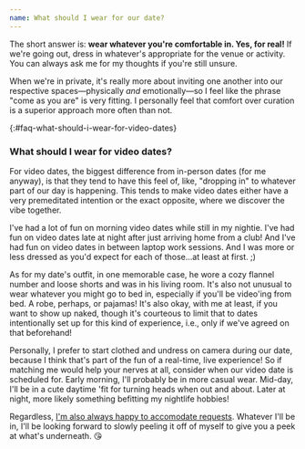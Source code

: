 ```yaml
---
name: What should I wear for our date?
---
```


The short answer is: **wear whatever you're comfortable in. Yes, for real!** If we're going out, dress in whatever's appropriate for the venue or activity. You can always ask me for my thoughts if you're still unsure.

When we're in private, it's really more about inviting one another into our respective spaces&mdash;physically *and* emotionally&mdash;so I feel like the phrase "come as you are" is very fitting. I personally feel that comfort over curation is a superior approach more often than not.

{:#faq-what-should-i-wear-for-video-dates}
### What should I wear for video dates?

For video dates, the biggest difference from in-person dates (for me anyway), is that they tend to have this feel of, like, "dropping in" to whatever part of our day is happening. This tends to make video dates either have a very premeditated intention or the exact opposite, where we discover the vibe together.

I've had a lot of fun on morning video dates while still in my nightie. I've had fun on video dates late at night after just arriving home from a club! And I've had fun on video dates in between laptop work sessions. And I was more or less dressed as you'd expect for each of those&hellip;at least at first. ;)

As for my date's outfit, in one memorable case, he wore a cozy flannel number and loose shorts and was in his living room. It's also not unusual to wear whatever you might go to bed in, especially if you'll be video'ing from bed. A robe, perhaps, or pajamas! It's also okay, with me at least, if you want to show up naked, though it's courteous to limit that to dates intentionally set up for this kind of experience, i.e., only if we've agreed on that beforehand!

Personally, I prefer to start clothed and undress on camera during our date, because I think that's part of the fun of a real-time, live experience! So if matching me would help your nerves at all, consider when our video date is scheduled for. Early morning, I'll probably be in more casual wear. Mid-day, I'll be in a cute daytime 'fit for turning heads when out and about. Later at night, more likely something befitting my nightlife hobbies!

Regardless, [I'm also always happy to accomodate requests](#faq-may-i-request-a-specific-outfit-or-makeup). Whatever I'll be in, I'll be looking forward to slowly peeling it off of myself to give you a peek at what's underneath. 😘

